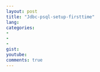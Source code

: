 ```yaml
---
layout: post
title: "Jdbc-psql-setup-firsttime"
lang: 
categories:
- 
- 
- 
gist: 
youtube: 
comments: true
---
```


